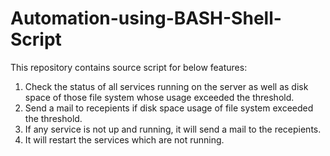 # Automation-using-BASH-Shell-Script
This repository contains source script for below features:
1. Check the status of all services running on the server as well as disk space of those file system whose usage exceeded the threshold.
2. Send a mail to recepients if disk space usage of file system exceeded the threshold.
3. If any service is not up and running, it will send a mail to the recepients.
4. It will restart the services which are not running.
